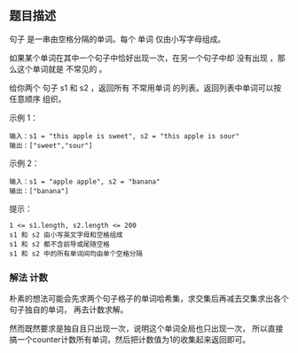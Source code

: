 ## 题目描述
句子 是一串由空格分隔的单词。每个 单词 仅由小写字母组成。

如果某个单词在其中一个句子中恰好出现一次，在另一个句子中却 没有出现 ，那么这个单词就是 不常见的 。

给你两个 句子 s1 和 s2 ，返回所有 不常用单词 的列表。返回列表中单词可以按 任意顺序 组织。

示例 1：
```
输入：s1 = "this apple is sweet", s2 = "this apple is sour"
输出：["sweet","sour"]
```
示例 2：
```
输入：s1 = "apple apple", s2 = "banana"
输出：["banana"]
```

提示：
```
1 <= s1.length, s2.length <= 200
s1 和 s2 由小写英文字母和空格组成
s1 和 s2 都不含前导或尾随空格
s1 和 s2 中的所有单词间均由单个空格分隔
```

### 解法 计数
朴素的想法可能会先求两个句子格子的单词哈希集，求交集后再减去交集求出各个句子独自的单词，
再去计数求解。

然而既然要求是独自且只出现一次，说明这个单词全局也只出现一次，
所以直接搞一个counter计数所有单词，然后把计数值为1的收集起来返回即可。